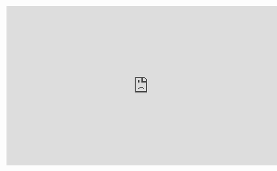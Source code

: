 <iframe width="768" height="432" src="https://miro.com/app/live-embed/uXjVM8xp-xA=/?moveToViewport=-503,-263,1004,525&embedId=977502662710" frameborder="0" scrolling="no" allow="fullscreen; clipboard-read; clipboard-write" allowfullscreen></iframe>

